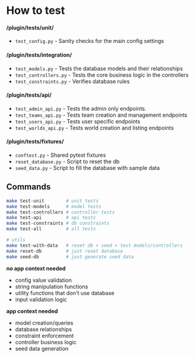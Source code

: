 # How to test 

#### /plugin/tests/unit/
*   `test_config.py` - Sanity checks for the main config settings

#### /plugin/tests/integration/
*   `test_models.py` - Tests the database models and their relationships
*   `test_controllers.py` - Tests the core business logic in the controllers
*   `test_constraints.py` - Verifies database rules

#### /plugin/tests/api/
*   `test_admin_api.py` - Tests the admin only endpoints.
*   `test_teams_api.py` - Tests team creation and management endpoints
*   `test_users_api.py` - Tests user specific endpoints
*   `test_worlds_api.py` - Tests world creation and listing endpoints

#### /plugin/tests/fixtures/
*   `conftest.py` - Shared pytest fixtures
*   `reset_database.py` - Script to reset the db
*   `seed_data.py` - Script to fill the database with sample data


## Commands

```bash
make test-unit        # unit tests
make test-models      # model tests
make test-controllers # controller tests
make test-api         # api tests
make test-constraints # db constraints
make test-all         # all tests

# utils  
make test-with-data   # reset db + seed + test models/controllers
make reset-db         # just reset database
make seed-db          # just generate seed data
```

**no app context needed**
- config value validation
- string manipulation functions
- utility functions that don't use database
- input validation logic

**app context needed**
- model creation/queries
- database relationships
- constraint enforcement
- controller business logic
- seed data generation
